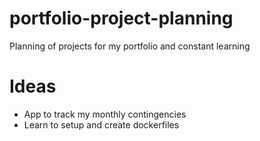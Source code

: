 # portfolio-project-planning
Planning of projects for my portfolio and constant learning

# Ideas
* App to track my monthly contingencies
* Learn to setup and create dockerfiles
